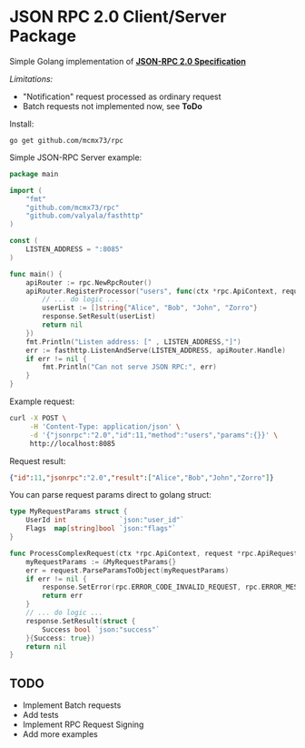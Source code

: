 JSON RPC 2.0 Client/Server Package
================
Simple Golang implementation of 
**[JSON-RPC 2.0 Specification](https://www.jsonrpc.org/specification)**

_Limitations:_
* "Notification" request processed as ordinary request
* Batch requests not implemented now, see **ToDo**

Install:

```
go get github.com/mcmx73/rpc
```

Simple JSON-RPC Server example:

```go
package main

import (
	"fmt"
	"github.com/mcmx73/rpc"
	"github.com/valyala/fasthttp"
)

const (
	LISTEN_ADDRESS = ":8085"
)

func main() {
	apiRouter := rpc.NewRpcRouter()
	apiRouter.RegisterProcessor("users", func(ctx *rpc.ApiContext, request *rpc.ApiRequest, response *rpc.ApiResponse) (err error) {
		// ... do logic ...
		userList := []string{"Alice", "Bob", "John", "Zorro"}
		response.SetResult(userList)
		return nil
	})
	fmt.Println("Listen address: [" , LISTEN_ADDRESS,"]")
	err := fasthttp.ListenAndServe(LISTEN_ADDRESS, apiRouter.Handle)
	if err != nil {
		fmt.Println("Can not serve JSON RPC:", err)
	}
}
```

Example request:
```bash
curl -X POST \
     -H 'Content-Type: application/json' \
     -d '{"jsonrpc":"2.0","id":11,"method":"users","params":{}}' \
     http://localhost:8085
```

Request result:
```json
{"id":11,"jsonrpc":"2.0","result":["Alice","Bob","John","Zorro"]}
```

You can parse request params direct to golang struct:

```go
type MyRequestParams struct {
	UserId int             `json:"user_id"`
	Flags  map[string]bool `json:"flags"`
}

func ProcessComplexRequest(ctx *rpc.ApiContext, request *rpc.ApiRequest, response *rpc.ApiResponse) (err error) {
	myRequestParams := &MyRequestParams{}
	err = request.ParseParamsToObject(myRequestParams)
	if err != nil {
		response.SetError(rpc.ERROR_CODE_INVALID_REQUEST, rpc.ERROR_MESSAGE_INVALID_REQUEST)
		return err
	}
	// ... do logic ...
	response.SetResult(struct {
		Success bool `json:"success"`
	}{Success: true})
	return nil
}

```

## TODO

* Implement Batch requests
* Add tests
* Implement RPC Request Signing
* Add more examples

[**JSON-RPC 2.0 Specification** ]: https://www.jsonrpc.org/specification
